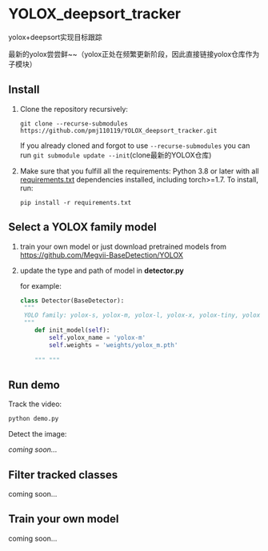 # YOLOX_deepsort_tracker

yolox+deepsort实现目标跟踪

最新的yolox尝尝鲜~~（yolox正处在频繁更新阶段，因此直接链接yolox仓库作为子模块）

## Install

1. Clone the repository recursively:

   `git clone --recurse-submodules https://github.com/pmj110119/YOLOX_deepsort_tracker.git`

   If you already cloned and forgot to use `--recurse-submodules` you can run `git submodule update --init`(clone最新的YOLOX仓库)

2. Make sure that you fulfill all the requirements: Python 3.8 or later with all [requirements.txt](https://github.com/mikel-brostrom/Yolov5_DeepSort_Pytorch/blob/master/requirements.txt) dependencies installed, including torch>=1.7. To install, run:

   `pip install -r requirements.txt`


## Select a YOLOX family model

1. train your own model or just download pretrained models from https://github.com/Megvii-BaseDetection/YOLOX

2. update the type and path of model in **detector.py**

   for example:

   ```python
   class Detector(BaseDetector):
   	""" 
   	YOLO family: yolox-s, yolox-m, yolox-l, yolox-x, yolox-tiny, yolox-nano, yolov3
   	"""
       def init_model(self):
           self.yolox_name = 'yolox-m' 
           self.weights = 'weights/yolox_m.pth'
           
       """ """
   ```

## Run demo

Track the video:

```python
python demo.py
```

Detect the image:

*coming soon...*

## Filter tracked classes

coming soon...



## Train your own model

coming soon...
